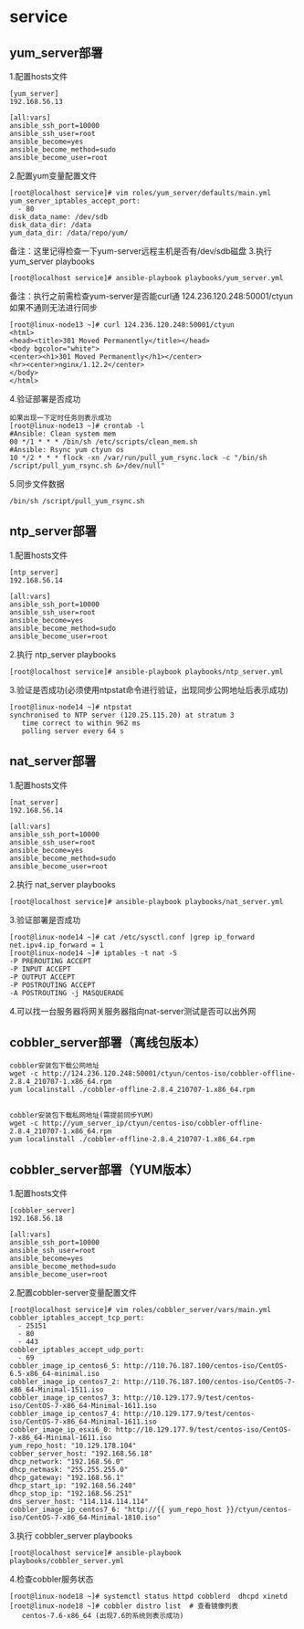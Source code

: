 # service

## yum_server部署
1.配置hosts文件
```
[yum_server]
192.168.56.13

[all:vars]
ansible_ssh_port=10000
ansible_ssh_user=root
ansible_become=yes
ansible_become_method=sudo
ansible_become_user=root
```
2.配置yum变量配置文件
```
[root@localhost service]# vim roles/yum_server/defaults/main.yml 
yum_server_iptables_accept_port:
  - 80
disk_data_name: /dev/sdb
disk_data_dir: /data
yum_data_dir: /data/repo/yum/
```
备注：这里记得检查一下yum-server远程主机是否有/dev/sdb磁盘
3.执行 yum_server playbooks
```
[root@localhost service]# ansible-playbook playbooks/yum_server.yml  
```
备注：执行之前需检查yum-server是否能curl通  124.236.120.248:50001/ctyun 如果不通则无法进行同步
```
[root@linux-node13 ~]# curl 124.236.120.248:50001/ctyun
<html>
<head><title>301 Moved Permanently</title></head>
<body bgcolor="white">
<center><h1>301 Moved Permanently</h1></center>
<hr><center>nginx/1.12.2</center>
</body>
</html>
```

4.验证部署是否成功
```
如果出现一下定时任务则表示成功
[root@linux-node13 ~]# crontab -l
#Ansible: Clean system mem
00 */1 * * * /bin/sh /etc/scripts/clean_mem.sh
#Ansible: Rsync yum ctyun os
10 */2 * * * flock -xn /var/run/pull_yum_rsync.lock -c "/bin/sh /script/pull_yum_rsync.sh &>/dev/null"
```
5.同步文件数据
```
/bin/sh /script/pull_yum_rsync.sh
```



## ntp_server部署
1.配置hosts文件
```
[ntp_server]
192.168.56.14

[all:vars]
ansible_ssh_port=10000
ansible_ssh_user=root
ansible_become=yes
ansible_become_method=sudo
ansible_become_user=root
```
2.执行 ntp_server playbooks
```
[root@localhost service]# ansible-playbook playbooks/ntp_server.yml  
```
3.验证是否成功(必须使用ntpstat命令进行验证，出现同步公网地址后表示成功)
```
[root@linux-node14 ~]# ntpstat   
synchronised to NTP server (120.25.115.20) at stratum 3 
   time correct to within 962 ms
   polling server every 64 s
```

## nat_server部署
1.配置hosts文件
```
[nat_server]
192.168.56.14

[all:vars]
ansible_ssh_port=10000
ansible_ssh_user=root
ansible_become=yes
ansible_become_method=sudo
ansible_become_user=root
```
2.执行 nat_server playbooks
```
[root@localhost service]# ansible-playbook playbooks/nat_server.yml  
```
3.验证部署是否成功
```
[root@linux-node14 ~]# cat /etc/sysctl.conf |grep ip_forward
net.ipv4.ip_forward = 1
[root@linux-node14 ~]# iptables -t nat -S
-P PREROUTING ACCEPT
-P INPUT ACCEPT
-P OUTPUT ACCEPT
-P POSTROUTING ACCEPT
-A POSTROUTING -j MASQUERADE
```
4.可以找一台服务器将网关服务器指向nat-server测试是否可以出外网


## cobbler_server部署（离线包版本）
```
cobbler安装包下载公网地址
wget -c http://124.236.120.248:50001/ctyun/centos-iso/cobbler-offline-2.8.4_210707-1.x86_64.rpm
yum localinstall ./cobbler-offline-2.8.4_210707-1.x86_64.rpm


cobbler安装包下载私网地址(需提前同步YUM)
wget -c http://yum_server_ip/ctyun/centos-iso/cobbler-offline-2.8.4_210707-1.x86_64.rpm
yum localinstall ./cobbler-offline-2.8.4_210707-1.x86_64.rpm
```

## cobbler_server部署（YUM版本）
1.配置hosts文件
```
[cobbler_server]
192.168.56.18

[all:vars]
ansible_ssh_port=10000
ansible_ssh_user=root
ansible_become=yes
ansible_become_method=sudo
ansible_become_user=root
```
2.配置cobbler-server变量配置文件
```
[root@localhost service]# vim roles/cobbler_server/vars/main.yml 
cobbler_iptables_accept_tcp_port:
  - 25151
  - 80
  - 443
cobbler_iptables_accept_udp_port:
  - 69
cobbler_image_ip_centos6_5: http://110.76.187.100/centos-iso/CentOS-6.5-x86_64-minimal.iso
cobbler_image_ip_centos7_2: http://110.76.187.100/centos-iso/CentOS-7-x86_64-Minimal-1511.iso
cobbler_image_ip_centos7_3: http://10.129.177.9/test/centos-iso/CentOS-7-x86_64-Minimal-1611.iso
cobbler_image_ip_centos7_4: http://10.129.177.9/test/centos-iso/CentOS-7-x86_64-Minimal-1611.iso
cobbler_image_ip_esxi6_0: http://10.129.177.9/test/centos-iso/CentOS-7-x86_64-Minimal-1611.iso
yum_repo_host: "10.129.178.104"
cobber_server_host: "192.168.56.18"
dhcp_network: "192.168.56.0"
dhcp_netmask: "255.255.255.0"
dhcp_gateway: "192.168.56.1"
dhcp_start_ip: "192.168.56.240"
dhcp_stop_ip: "192.168.56.251"
dns_server_host: "114.114.114.114"
cobbler_image_ip_centos7_6: "http://{{ yum_repo_host }}/ctyun/centos-iso/CentOS-7-x86_64-Minimal-1810.iso"
```
3.执行 cobbler_server playbooks
```
[root@localhost service]# ansible-playbook playbooks/cobbler_server.yml  
```
4.检查cobbler服务状态
```
[root@linux-node18 ~]# systemctl status httpd cobblerd  dhcpd xinetd
[root@linux-node18 ~]# cobbler distro list  # 查看镜像列表
   centos-7.6-x86_64 (出现7.6的系统则表示成功)
```




